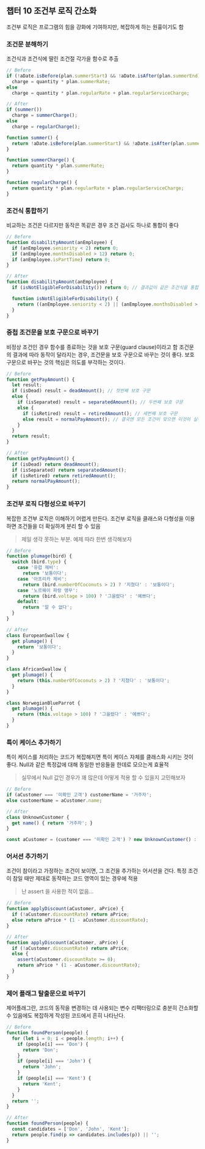 ## 챕터 10 조건부 로직 간소화

조건부 로직은 프로그램의 힘을 강화에 기여하지만, 복잡하게 하는 원흉이기도 함

### 조건문 분해하기
조건식과 조건식에 딸린 조건절 각가을 함수로 추출

```javascript
// Before
if (!aDate.isBefore(plan.summerStart) && !aDate.isAfter(plan.summerEnd))
  charge = quantity * plan.summerRate;
else
  charge = quantity * plan.regularRate + plan.regularServiceCharge;

// After
if (summer())
  charge = summerCharge();
else
  charge = regularCharge();

function summer() {
  return !aDate.isBefore(plan.summerStart) && !aDate.isAfter(plan.summerEnd);
}

function summerCharge() {
  return quantity * plan.summerRate;
}

function regularCharge() {
  return quantity * plan.regularRate + plan.regularServiceCharge;
}
```

### 조건식 통합하기
비교하는 조건은 다르지만 동작은 똑같은 경우 조건 검사도 하나로 통합이 좋다

```javascript
// Before
function disabilityAmount(anEmployee) {
  if (anEmployee.seniority < 2) return 0;
  if (anEmployee.monthsDisabled > 12) return 0;
  if (anEmployee.isPartTime) return 0;
}

// After
function disabilityAmount(anEmployee) {
  if (isNotEligibleForDisability()) return 0; // 결과값이 같은 조건식을 통합

  function isNotEligibleForDisability() {
    return ((anEmployee.seniority < 2) || (anEmployee.monthsDisabled > 12) || (anEmployee.isPartTime));
  }
}

```

### 중첩 조건문을 보호 구문으로 바꾸기
비정상 조건인 경우 함수를 종료하는 것을 보호 구문(guard clause)이라고 함
조건문의 결과에 따라 동작이 달라지는 경우, 조건문을 보호 구문으로 바꾸는 것이 좋다.
보호 구문으로 바꾸는 것의 핵심은 의도를 부각하는 것이다.

```javascript
// Before
function getPayAmount() {
  let result;
  if (isDead) result = deadAmount(); // 첫번째 보호 구문
  else {
    if (isSeparated) result = separatedAmount(); // 두번째 보호 구문
    else {
      if (isRetired) result = retiredAmount(); // 세번째 보호 구문
      else result = normalPayAmount(); // 결국엔 모든 조건이 맞으면 이것이 실행됨
    }
  }
  return result;
}

// After
function getPayAmount() {
  if (isDead) return deadAmount();
  if (isSeparated) return separatedAmount();
  if (isRetired) return retiredAmount();
  return normalPayAmount();
}
```

### 조건부 로직 다형성으로 바꾸기
복잡한 조건부 로직은 이해하기 어렵게 만든다.
조건부 로직을 클래스와 다형성을 이용하면 조건들을 더 확실하게 분리 할 수 있음 

> 제일 생각 못하는 부분. 예제 따라 한번 생각해보자

```javascript
// Before
function plumage(bird) {
  switch (bird.type) {
    case '유럽 제비':
      return '보통이다';
    case '아프리카 제비':
      return (bird.numberOfCoconuts > 2) ? '지쳤다' : '보통이다';
    case '노르웨이 파랑 앵무':
      return (bird.voltage > 100) ? '그을렸다' : '예쁘다';
    default:
      return '알 수 없다';
  }
}

// After
class EuropeanSwallow {
  get plumage() {
    return '보통이다';
  }
}

class AfricanSwallow {
  get plumage() {
    return (this.numberOfCoconuts > 2) ? '지쳤다' : '보통이다';
  }
}

class NorwegianBlueParrot {
  get plumage() {
    return (this.voltage > 100) ? '그을렸다' : '예쁘다';
  }
}

```

### 특이 케이스 추가하기
특이 케이스를 처리하는 코드가 복잡해지면 특이 케이스 자체를 클래스화 시키는 것이 좋다.
Null과 같은 특정값에 대해 동일한 반응들을 한데로 모으는게 효율적

> 실무에서 Null 값인 경우가 꽤 많은데 어떻게 적용 할 수 있을지 고민해보자


```javascript
// Before
if (aCustomer === '미확인 고객') customerName = '거주자';
else customerName = aCustomer.name;

// After
class UnknownCustomer {
  get name() { return '거주자'; }
}

const aCustomer = (customer === '미확인 고객') ? new UnknownCustomer() : customer;

```

### 어서션 추가하기
조건이 참이라고 가정하는 조건이 보이면, 그 조건을 추가하는 어서션을 건다.
특정 조건이 참일 때만 제대로 동작하는 코드 영역이 있는 경우에 적용

> 난 assert 을 사용한 적이 없음... 

```javascript
// Before
function applyDiscount(aCustomer, aPrice) {
  if (!aCustomer.discountRate) return aPrice;
  else return aPrice * (1 - aCustomer.discountRate);
}

// After
function applyDiscount(aCustomer, aPrice) {
  if (!aCustomer.discountRate) return aPrice;
  else {
    assert(aCustomer.discountRate >= 0);
    return aPrice * (1 - aCustomer.discountRate);
  }
}
```

### 제어 플래그 탈출문으로 바꾸기
제어플래그란, 코드의 동작을 변경하는 데 사용되는 변수
리팩터링으로 충분히 간소화할 수 있음에도 복잡하게 작성된 코드에서 흔히 나타난다. 

```javascript
// Before
function foundPerson(people) {
  for (let i = 0; i < people.length; i++) {
    if (people[i] === 'Don') {
      return 'Don';
    }
    if (people[i] === 'John') {
      return 'John';
    }
    if (people[i] === 'Kent') {
      return 'Kent';
    }
  }
  return '';
}

// After
function foundPerson(people) {
  const candidates = ['Don', 'John', 'Kent'];
  return people.find(p => candidates.includes(p)) || '';
}
```

